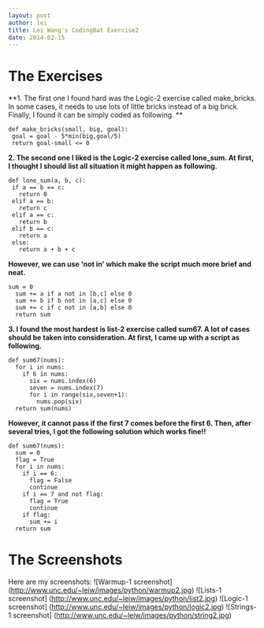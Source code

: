 ```yaml
---
layout: post
author: lei
title: Lei Wang's CodingBat Exercise2
date: 2014-02-15
---
```


# The Exercises

**1. The first one I found hard was the Logic-2 exercise called make_bricks. In some cases, it needs to use lots of little bricks instead of a big brick. Finally, I found it can be simply coded as following. **

```
def make_bricks(small, big, goal):
 goal = goal - 5*min(big,goal/5)
 return goal-small <= 0
```

**2. The second one I liked is the Logic-2 exercise called lone_sum. At first, I thought I should list all situation it might happen as following.**

```
def lone_sum(a, b, c):
 if a == b == c:
   return 0
 elif a == b:
   return c
 elif a == c:
   return b
 elif b == c:
   return a
 else:
   return a + b + c
```


**However, we can use 'not in' which make the script much more brief and neat.** 


```
sum = 0
  sum += a if a not in [b,c] else 0
  sum += b if b not in [a,c] else 0
  sum += c if c not in [a,b] else 0
  return sum

```

**3. I found the most hardest is list-2 exercise called sum67. A lot of cases should be taken into consideration. At first, I came up with a script as following.**

```
def sum67(nums):
  for i in nums:
    if 6 in nums:
      six = nums.index(6)
      seven = nums.index(7)
      for i in range(six,seven+1):
        nums.pop(six)
  return sum(nums)
```

**However, it cannot pass if the first 7 comes before the first 6. Then, after several tries, I got the following solution which works fine!!**


```
def sum67(nums):
  sum = 0
  flag = True
  for i in nums: 
    if i == 6:
      flag = False
      continue
    if i == 7 and not flag:
      flag = True
      continue
    if flag:  
      sum += i        
  return sum
```

# The Screenshots
Here are my screenshots:
![Warmup-1 screenshot] (http://www.unc.edu/~leiw/images/python/warmup2.jpg)
![Lists-1 screenshot] (http://www.unc.edu/~leiw/images/python/list2.jpg)
![Logic-1 screenshot] (http://www.unc.edu/~leiw/images/python/logic2.jpg)
![Strings-1 screenshot] (http://www.unc.edu/~leiw/images/python/string2.jpg)
